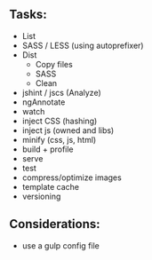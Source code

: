 ## Tasks:
  * List
  * SASS / LESS (using autoprefixer)
  * Dist
    * Copy files
    * SASS
    * Clean
  * jshint / jscs (Analyze)
  * ngAnnotate
  * watch
  * inject CSS (hashing)
  * inject js (owned and libs)
  * minify (css, js, html)
  * build + profile
  * serve
  * test
  * compress/optimize images
  * template cache
  * versioning

## Considerations:
  * use a gulp config file
